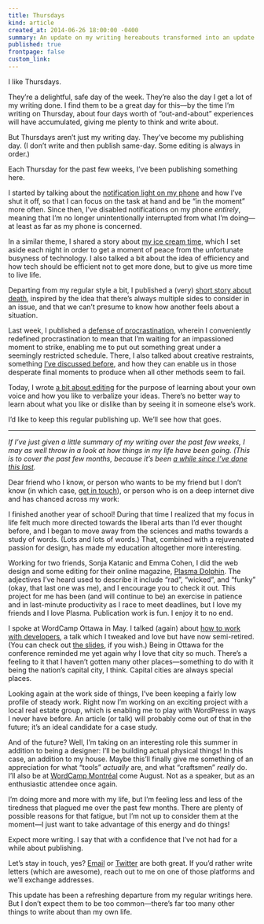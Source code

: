 ```yaml
---
title: Thursdays
kind: article
created_at: 2014-06-26 18:00:00 -0400
summary: An update on my writing hereabouts transformed into an update on my life. A bit self-indulgent.
published: true
frontpage: false
custom_link: 
---
```


I like Thursdays.

They’re a delightful, safe day of the week. They’re also the day I get a lot of my writing done. I find them to be a great day for this—by the time I’m writing on Thursday, about four days worth of “out-and-about” experiences will have accumulated, giving me plenty to think and write about.

But Thursdays aren’t just my writing day. They’ve become my publishing day. (I don’t write and then publish same-day. Some editing is always in order.)

Each Thursday for the past few weeks, I’ve been publishing something here.

I started by talking about the [notification light on my phone](/articles/notification-lights/) and how I’ve shut it off, so that I can focus on the task at hand and be “in the moment” more often. Since then, I’ve disabled notifications on my phone *entirely*, meaning that I’m no longer unintentionally interrupted from what I’m doing—at least as far as my phone is concerned.

In a similar theme, I shared a story about [my ice cream time](/articles/ice-cream-time/), which I set aside each night in order to get a moment of peace from the unfortunate busyness of technology. I also talked a bit about the idea of efficiency and how tech should be efficient not to get more done, but to give us more time to live life.

Departing from my regular style a bit, I published a (very) [short story about death](/articles/on-struggling-and-death/), inspired by the idea that there’s always multiple sides to consider in an issue, and that we can’t presume to know how another feels about a situation.

Last week, I published a [defense of procrastination](/articles/passion-not-pressure/), wherein I conveniently redefined procrastination to mean that I’m waiting for an impassioned moment to strike, enabling me to put out something great under a seemingly restricted schedule. There, I also talked about creative restraints, something [I’ve discussed before](/articles/design-with-constraints/), and how they can enable us in those desperate final moments to produce when all other methods seem to fail.

Today, I wrote [a bit about editing](/articles/edit-your-own-voice/) for the purpose of learning about your own voice and how you like to verbalize your ideas. There’s no better way to learn about what you like or dislike than by seeing it in someone else’s work.

I’d like to keep this regular publishing up. We’ll see how that goes.

***

*If I’ve just given a little summary of my writing over the past few weeks, I may as well throw in a look at how things in my life have been going. (This is to cover the past few months, because it’s been [a while since I’ve done this last](/articles/september-2013/).*

Dear friend who I know, or person who wants to be my friend but I don’t know (in which case, [get in touch](mailto:lucas@lucascherkewski.com)), or person who is on a deep internet dive and has chanced across my work:

I finished another year of school! During that time I realized that my focus in life felt much more directed towards the liberal arts than I’d ever thought before, and I began to move away from the sciences and maths towards a study of words. (Lots and lots of words.) That, combined with a rejuvenated passion for design, has made my education altogether more interesting.

Working for two friends, Sonja Katanic and Emma Cohen, I did the web design and some editing for their online magazine, [Plasma Dolphin](http://plasmadolphin.com/). The adjectives I’ve heard used to describe it include “rad”, “wicked”, and “funky” (okay, that last one was me), and I encourage you to check it out. This project for me has been (and will continue to be) an exercise in patience and in last-minute productivity as I race to meet deadlines, but I love my friends and I love Plasma. Publication work is fun. I enjoy it to no end.

I spoke at WordCamp Ottawa in May. I talked (again) about [how to work with developers](http://2014.ottawa.wordcamp.org/sessions/#post-850416), a talk which I tweaked and love but have now semi-retired. (You can check out [the slides](https://speakerdeck.com/lchski/be-the-perfect-client-round-2), if you wish.) Being in Ottawa for the conference reminded me yet again why I love that city so much. There’s a feeling to it that I haven’t gotten many other places—something to do with it being the nation’s capital city, I think. Capital cities are always special places.

Looking again at the work side of things, I’ve been keeping a fairly low profile of steady work. Right now I’m working on an exciting project with a local real estate group, which is enabling me to play with WordPress in ways I never have before. An article (or talk) will probably come out of that in the future; it’s an ideal candidate for a case study.

And of the future? Well, I’m taking on an interesting role this summer in addition to being a designer: I’ll be building actual physical things! In this case, an addition to my house. Maybe this’ll finally give me something of an appreciation for what “tools” *actually* are, and what “craftsmen” *really* do. I’ll also be at [WordCamp Montréal](http://2014.montreal.wordcamp.org/) come August. Not as a speaker, but as an enthusiastic attendee once again.

I’m doing more and more with my life, but I’m feeling less and less of the tiredness that plagued me over the past few months. There are plenty of possible reasons for that fatigue, but I’m not up to consider them at the moment—I just want to take advantage of this energy and do things!

Expect more writing. I say that with a confidence that I’ve not had for a while about publishing.

Let’s stay in touch, yes? [Email](mailto:lucas@lucascherkewski.com) or [Twitter](https://twitter.com/lchski) are both great. If you’d rather write letters (which are awesome), reach out to me on one of those platforms and we’ll exchange addresses.

This update has been a refreshing departure from my regular writings here. But I don’t expect them to be too common—there’s far too many other things to write about than my own life.
